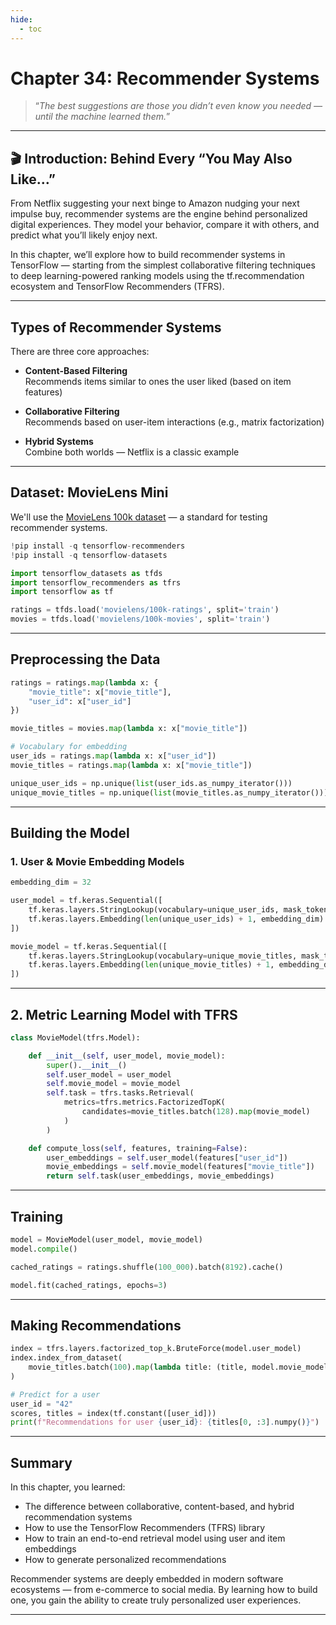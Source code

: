 ```yaml
---
hide:
  - toc
---
```


# Chapter 34: Recommender Systems

> “*The best suggestions are those you didn’t even know you needed — until the machine learned them.*”

---

## 🎬 Introduction: Behind Every “You May Also Like…”

From Netflix suggesting your next binge to Amazon nudging your next impulse buy, recommender systems are the engine behind personalized digital experiences. They model your behavior, compare it with others, and predict what you’ll likely enjoy next.

In this chapter, we’ll explore how to build recommender systems in TensorFlow — starting from the simplest collaborative filtering techniques to deep learning-powered ranking models using the tf.recommendation ecosystem and TensorFlow Recommenders (TFRS).

---

## Types of Recommender Systems

There are three core approaches:

- **Content-Based Filtering**  
Recommends items similar to ones the user liked (based on item features)

- **Collaborative Filtering**  
Recommends based on user-item interactions (e.g., matrix factorization)

- **Hybrid Systems**  
Combine both worlds — Netflix is a classic example

---

## Dataset: MovieLens Mini

We'll use the [MovieLens 100k dataset](https://grouplens.org/datasets/movielens/) — a standard for testing recommender systems.
```python
!pip install -q tensorflow-recommenders
!pip install -q tensorflow-datasets

import tensorflow_datasets as tfds
import tensorflow_recommenders as tfrs
import tensorflow as tf

ratings = tfds.load('movielens/100k-ratings', split='train')
movies = tfds.load('movielens/100k-movies', split='train')
```

---

## Preprocessing the Data

```python
ratings = ratings.map(lambda x: {
    "movie_title": x["movie_title"],
    "user_id": x["user_id"]
})

movie_titles = movies.map(lambda x: x["movie_title"])

# Vocabulary for embedding
user_ids = ratings.map(lambda x: x["user_id"])
movie_titles = ratings.map(lambda x: x["movie_title"])

unique_user_ids = np.unique(list(user_ids.as_numpy_iterator()))
unique_movie_titles = np.unique(list(movie_titles.as_numpy_iterator()))
```

---

## Building the Model

### 1. User & Movie Embedding Models
```python
embedding_dim = 32

user_model = tf.keras.Sequential([
    tf.keras.layers.StringLookup(vocabulary=unique_user_ids, mask_token=None),
    tf.keras.layers.Embedding(len(unique_user_ids) + 1, embedding_dim)
])

movie_model = tf.keras.Sequential([
    tf.keras.layers.StringLookup(vocabulary=unique_movie_titles, mask_token=None),
    tf.keras.layers.Embedding(len(unique_movie_titles) + 1, embedding_dim)
])
```

---

## 2. Metric Learning Model with TFRS
```python
class MovieModel(tfrs.Model):

    def __init__(self, user_model, movie_model):
        super().__init__()
        self.user_model = user_model
        self.movie_model = movie_model
        self.task = tfrs.tasks.Retrieval(
            metrics=tfrs.metrics.FactorizedTopK(
                candidates=movie_titles.batch(128).map(movie_model)
            )
        )

    def compute_loss(self, features, training=False):
        user_embeddings = self.user_model(features["user_id"])
        movie_embeddings = self.movie_model(features["movie_title"])
        return self.task(user_embeddings, movie_embeddings)
```

---

## Training

```python
model = MovieModel(user_model, movie_model)
model.compile()

cached_ratings = ratings.shuffle(100_000).batch(8192).cache()

model.fit(cached_ratings, epochs=3)
```

---

## Making Recommendations

```python
index = tfrs.layers.factorized_top_k.BruteForce(model.user_model)
index.index_from_dataset(
    movie_titles.batch(100).map(lambda title: (title, model.movie_model(title)))
)

# Predict for a user
user_id = "42"
scores, titles = index(tf.constant([user_id]))
print(f"Recommendations for user {user_id}: {titles[0, :3].numpy()}")
```

---

## Summary

In this chapter, you learned:

- The difference between collaborative, content-based, and hybrid recommendation systems  
- How to use the TensorFlow Recommenders (TFRS) library  
- How to train an end-to-end retrieval model using user and item embeddings  
- How to generate personalized recommendations

Recommender systems are deeply embedded in modern software ecosystems — from e-commerce to social media. By learning how to build one, you gain the ability to create truly personalized user experiences.

---

